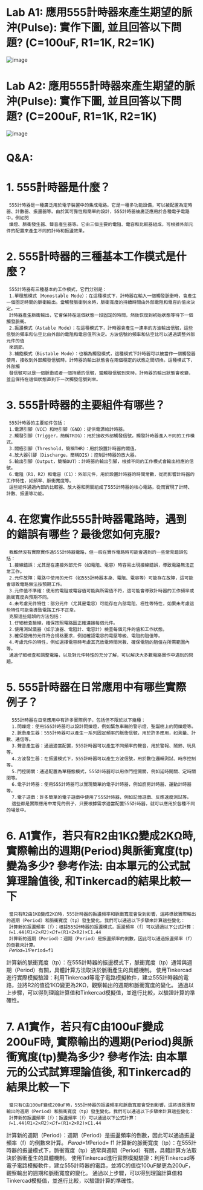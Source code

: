 # Lab A1: 應用555計時器來產生期望的脈沖(Pulse): 實作下圖, 並且回答以下問題? (C=100uF, R1=1K, R2=1K)

![image](https://github.com/YE-F/Ec2024/assets/162284059/f23a973d-5cf6-4002-88a6-01bc5c134152)

# Lab A2: 應用555計時器來產生期望的脈沖(Pulse): 實作下圖, 並且回答以下問題? (C=200uF, R1=1K, R2=1K)

![image](https://github.com/YE-F/Ec2024/assets/162284059/15507d16-c3fe-4199-8beb-6a61ffb0bc34)

# Q&A:

# 1. 555計時器是什麼？
     555計時器是一種廣泛用於電子裝置中的集成電路。它是一種多功能設備，可以被配置為定時器、計數器、振盪器等。由於其可靠性和簡單的設計，555計時器被廣泛應用於各種電子電路中，例如閃 
     爍燈、脈衝發生器、聲音產生器等。它由三個主要的電阻、電容和比較器組成，可根據外部元件的配置來產生不同的計時和振盪效果。
# 2. 555計時器的三種基本工作模式是什麼？
     555計時器有三種基本的工作模式，它們分別是：
     1.單穩態模式（Monostable Mode）：在這種模式下，計時器在輸入一個觸發脈衝時，會產生一個固定時間的脈衝輸出。當觸發脈衝到來時，脈衝寬度的持續時間由外部電阻和電容的值來決定。一 
     計時器產生脈衝輸出，它會保持在這個狀態一段固定的時間，然後恢復到初始狀態等待下一個觸發脈衝。
     2.振盪模式（Astable Mode）：在這種模式下，計時器會產生一連串的方波輸出信號，這些信號的頻率和佔空比由外部的電阻和電容值所決定。方波信號的頻率和佔空比可以通過調整外部元件的值 
     來調節。
     3.補飽模式（Bistable Mode）：也稱為觸發模式，這種模式下計時器可以被當作一個觸發器使用，接收到外部觸發信號時，計時器的輸出狀態會在兩個穩定的狀態之間切換。這種模式下，外部觸 
     發信號可以是一個脈衝或者一個持續的信號，當觸發信號到來時，計時器的輸出狀態會改變，並且保持在這個狀態直到下一次觸發信號到來。
# 3. 555計時器的主要組件有哪些？
     555計時器的主要組件包括：
     1.電源引腳（VCC）和地引腳（GND）：提供電源給計時器。
     2.觸發引腳（Trigger，簡稱TRIG）：用於接收外部觸發信號，觸發計時器進入不同的工作模式。
     3.閥極引腳（Threshold，簡稱THR）：用於設置計時器的閥值。
     4.放大器引腳（Discharge，簡稱DIS）：控制計時器的放大器。
     5.輸出引腳（Output，簡稱OUT）：計時器的輸出引腳，根據不同的工作模式會輸出相應的信號。
     6.電阻（R1，R2）和電容（C1）：外部元件，用於設置計時器的時間常數，從而影響計時器的工作特性，如頻率、脈衝寬度等。
     這些組件通過內部的比較器、放大器和開關組成了555計時器的核心電路，從而實現了計時、計數、振盪等功能。
# 4. 在您實作此555計時器電路時，遇到的錯誤有哪些？最後您如何克服?
     我雖然沒有實際實作過555計時器電路，但一般在實作電路時可能會遇到的一些常見錯誤包括：
     1.接線錯誤：尤其是在連接外部元件（如電阻、電容）時容易出現接線錯誤，導致電路無法正常工作。
     2.元件故障：電路中使用的元件（如555計時器本身、電阻、電容等）可能存在故障，這可能會導致電路無法按預期工作。
     3.元件值不準確：使用的電阻或電容值可能與所需值不符，這可能會導致計時器的工作頻率或脈衝寬度與預期不同。
     4.未考慮元件特性：部分元件（尤其是電容）可能存在內部電阻、極性等特性，如果未考慮這些特性可能會導致電路工作不正常。
     克服這些錯誤的方法包括：
     1.仔細檢查接線，確保按照電路圖正確連接每個元件。
     2.使用測試儀器（如示波器、電阻計、電容計）檢查每個元件的值和工作狀態。
     3.確保使用的元件符合規格要求，例如確認電容的電壓等級、電阻的阻值等。
     4.考慮元件的特性，例如選擇電容時考慮其充放電時間常數、確保電阻的阻值在所需範圍內等。
     通過仔細檢查和調整電路，以及對元件特性的充分了解，可以解決大多數電路實作中遇到的問題。
#  5. 555計時器在日常應用中有哪些實際例子？
      555計時器在日常應用中有許多實際例子，包括但不限於以下幾種：
      1.閃爍燈：使用555計時器可以設計閃爍燈，例如緊急車輛的警示燈、聖誕樹上的閃爍燈等。
      2.脈衝產生器：555計時器可以產生一系列固定頻率的脈衝信號，用於許多應用，如測量、計數、通信等。
      3.聲音產生器：通過適當配置，555計時器可以產生不同頻率的聲音，用於警報、鬧鈴、玩具等。
      4.方波發生器：在振盪模式下，555計時器可以產生方波信號，用於數位邏輯測試、時序控制等。
      5.門控開關：通過配置為單穩態模式，555計時器可以用作門控開關，例如延時開關、定時關閉等。
      6.電子計時器：使用555計時器可以實現簡單的電子計時器，例如廚房計時器、運動計時器等。
      7.電子遊戲：許多簡單的電子遊戲中使用了555計時器，例如記憶遊戲、反應速度測試等。
      這些都是實際應用中常見的例子，只要根據需求適當配置555計時器，就可以應用於各種不同的場景中。
# 6. A1實作，若只有R2由1KΩ變成2KΩ時, 實際輸出的週期(Period)與脈衝寬度(tp)變為多少? 參考作法: 由本單元的公式試算理論值後, 和Tinkercad的結果比較一下
     當只有R2由1KΩ變成2KΩ時，555計時器的振盪頻率和脈衝寬度會受到影響，這將導致實際輸出的週期（Period）和脈衝寬度（tp）發生變化。我們可以通過以下步驟來計算這些變化：
     計算新的振盪頻率（f）：根據555計時器的振盪模式，振盪頻率（f）可以通過以下公式計算：
     𝑓=1.44(𝑅1+2×𝑅2)×𝐶f=(R1+2×R2)×C1.44
     ​計算新的週期（Period）：週期（Period）是振盪頻率的倒數，因此可以通過振盪頻率（f）的倒數來計算。
     𝑃𝑒𝑟𝑖𝑜𝑑=1𝑓Period=f1
​     計算新的脈衝寬度（tp）：在555計時器的振盪模式下，脈衝寬度（tp）通常與週期（Period）有關，具體計算方法取決於脈衝產生的具體機制。
     使用Tinkercad進行實際模擬驗證：利用Tinkercad等電子電路模擬軟件，建立555計時器的電路，並將R2的值從1KΩ變更為2KΩ，觀察輸出的週期和脈衝寬度的變化。
     通過以上步驟，可以得到理論計算值和Tinkercad模擬值，並進行比較，以驗證計算的準確性。
# 7. A1實作，若只有C由100uF變成200uF時, 實際輸出的週期(Period)與脈衝寬度(tp)變為多少? 參考作法: 由本單元的公式試算理論值後, 和Tinkercad的結果比較一下
     當只有C由100uF變成200uF時，555計時器的振盪頻率和脈衝寬度會受到影響，這將導致實際輸出的週期（Period）和脈衝寬度（tp）發生變化。我們可以通過以下步驟來計算這些變化：
     計算新的振盪頻率（f）：振盪頻率（f）可以通過以下公式計算：
     𝑓=1.44(𝑅1+2×𝑅2)×𝐶f=(R1+2×R2)×C1.44
​     計算新的週期（Period）：週期（Period）是振盪頻率的倒數，因此可以通過振盪頻率（f）的倒數來計算。
     𝑃𝑒𝑟𝑜𝑑=1𝑓Period= f1
​     計算新的脈衝寬度（tp）：在555計時器的振盪模式下，脈衝寬度（tp）通常與週期（Period）有關，具體計算方法取決於脈衝產生的具體機制。
     使用Tinkercad進行實際模擬驗證：利用Tinkercad等電子電路模擬軟件，建立555計時器的電路，並將C的值從100uF變更為200uF，觀察輸出的週期和脈衝寬度的變化。
     通過以上步驟，可以得到理論計算值和Tinkercad模擬值，並進行比較，以驗證計算的準確性。
